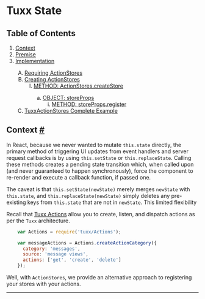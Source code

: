 # Tuxx State
## Table of Contents
<ol>
  <li><a href="#Context">Context</a></li>
  <li><a href="#Premise">Premise</a></li>
  <li><a href="#Implementation">Implementation</a></li>
    <ol style="list-style-type:upper-alpha">
      <li><a href="#Requiring-ActionStores">Requiring ActionStores</a></li>
      <li><a href="#Creating-ActionStores">Creating ActionStores</a>
        <ol style="list-style-type:upper-roman">
          <li><a href="#ActionStores-createStore">METHOD: ActionStores.createStore</a></li>
            <ol style="list-style-type:lower-alpha">
              <li><a href="#storeProps">OBJECT: storeProps</a>
                <ol style="list-style-type:lower-roman">
                  <li><a href="#storeProps-register">METHOD: storeProps.register</a></li>
                </ol>
              </li>
            </ol>
        </ol>
      </li>
      <li><a href="#TuxxActionStores-Complete-Example">TuxxActionStores Complete Example</a></li>
    </ol>
</ol>

## <a id="Context"></a>Context [#](#Context)
In React, because we never wanted to mutate `this.state` directly, the primary method of triggering UI updates from event handlers and server request callbacks is by using `this.setState` or `this.replaceState`. Calling these methods creates a pending state transition which, when called upon (and never guaranteed to happen synchronously), force the component to re-render and execute a callback function, if passed one.

The caveat is that `this.setState(newState)` merely merges `newState` with `this.state`, and `this.replaceState(newState)` simply deletes any pre-existing keys from `this.state` that are not in `newState`. This limited flexibility

Recall that [Tuxx Actions](https://tuxedojs.org/docs/TuxxActions) allow you to create, listen, and dispatch actions as per the `Tuxx` architecture.

```javascript
    var Actions = require('tuxx/Actions');

    var messageActions = Actions.createActionCategory({
      category: 'messages',
      source: 'message views',
      actions: ['get', 'create', 'delete']
    });
```

Well, with `ActionStores`, we provide an alternative approach to registering your stores with your actions.

***
